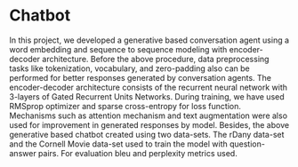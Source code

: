 # Chatbot
In this project, we developed a generative based conversation agent using a word embedding and sequence to sequence modeling with encoder-decoder architecture. Before the above procedure, data preprocessing tasks like tokenization, vocabulary, and zero-padding also can be performed for better responses generated by conversation agents. The encoder-decoder architecture consists of the recurrent neural network with 3-layers of Gated Recurrent Units Networks. During training, we have used RMSprop optimizer and sparse cross-entropy for loss function. Mechanisms such as attention mechanism and text augmentation were also used for improvement in generated responses by model. Besides, the above generative based chatbot created using two data-sets. The rDany data-set and the Cornell Movie data-set used to train the model with question-answer pairs. For evaluation bleu and perplexity metrics used.
